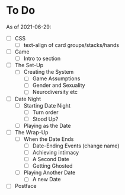 # To Do

As of 2021-06-29:

- [ ] CSS
  - [ ] text-align of card groups/stacks/hands
- [ ] Game
  - [ ] Intro to section
- [ ] The Set-Up
  - [ ] Creating the System
    - [ ] Game Assumptions
    - [ ] Gender and Sexuality
    - [ ] Neurodiversity etc
- [ ] Date Night
  - [ ] Starting Date Night
    - [ ] Turn order
    - [ ] Stood Up?
  - [ ] Playing as the Date
- [ ] The Wrap-Up
  - [ ] When the Date Ends
    - [ ] Date-Ending Events (change name)
    - [ ] Achieving intimacy
    - [ ] A Second Date
    - [ ] Getting Ghosted
  - [ ] Playing Another Date
    - [ ] A new Date
- [ ] Postface
